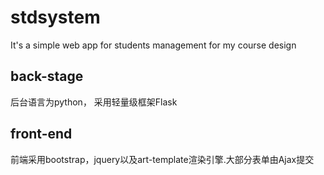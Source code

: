# stdsystem
It's a simple web app for students management for my course design

## back-stage
后台语言为python， 采用轻量级框架Flask

## front-end
前端采用bootstrap，jquery以及art-template渲染引擎.大部分表单由Ajax提交